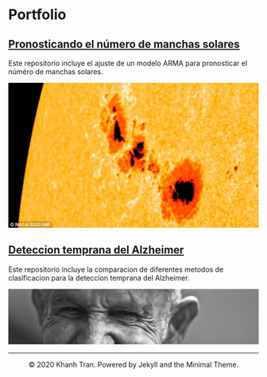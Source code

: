 # Portfolio

## [Pronosticando el número de manchas solares](https://github.com/HYP03/Sun_spots)
Este repositorio incluye el ajuste de un modelo ARMA para pronosticar el núméro de manchas solares. 

![](images/imag_Sunspots.jpg)


## [Deteccion temprana del Alzheimer](https://github.com/HYP03/Deteccion_Alzheimer)
Este repositorio incluye la comparacion de diferentes metodos de clasificacion para la deteccion temprana del Alzheimer. 

![](images/Alz.jpg)

---
<center>© 2020 Khanh Tran. Powered by Jekyll and the Minimal Theme.</center>
